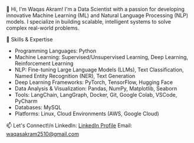 👋 Hi, I'm Waqas Akram!
I'm a Data Scientist with a passion for developing innovative Machine Learning (ML) and Natural Language Processing (NLP) models. I specialize in building scalable, intelligent systems to solve complex real-world problems.

🔧 Skills & Expertise
- Programming Languages: Python
- Machine Learning: Supervised/Unsupervised Learning, Deep Learning, Reinforcement Learning
- NLP: Fine-tuning Large Language Models (LLMs), Text Classification, Named Entity Recognition (NER), Text Generation
- Deep Learning Frameworks: PyTorch, TensorFlow, Hugging Face
- Data Analysis & Visualization: Pandas, NumPy, Matplotlib, Seaborn
- Tools: LangChain, LangGraph, Docker, Git, Google Colab, VSCode, PyCharm
- Databases: MySQL
- Platforms: Linux, Cloud Environments (AWS, Google Cloud)


📫 Let's Connect!/n
LinkedIn: [LinkedIn Profile](https://www.linkedin.com/in/waqas-akram-2k004/)
Email: waqasakram2510@gmail.com
